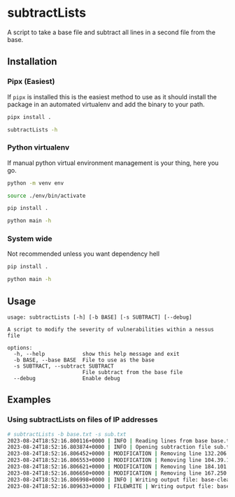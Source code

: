 # subtractLists
A script to take a base file and subtract all lines in a second file from the base.

## Installation
### Pipx (Easiest)
If `pipx` is installed this is the easiest method to use as it should install the package in an automated virtualenv and add the binary to your path.
```bash
pipx install .
```

```bash
subtractLists -h
```

### Python virtualenv
If manual python virtual environment management is your thing, here you go.
```bash
python -m venv env
```
```bash
source ./env/bin/activate
```
```bash
pip install .
```

```bash
python main -h
```

### System wide
Not recommended unless you want dependency hell
```bash
pip install .
```

```bash
python main -h
```

## Usage
```
usage: subtractLists [-h] [-b BASE] [-s SUBTRACT] [--debug]

A script to modify the severity of vulnerabilities within a nessus file

options:
  -h, --help            show this help message and exit
  -b BASE, --base BASE  File to use as the base
  -s SUBTRACT, --subtract SUBTRACT
                        File subtract from the base file
  --debug               Enable debug
```

## Examples
### Using subtractLists on files of IP addresses
```bash
# subtractLists -b base.txt -s sub.txt 
2023-08-24T18:52:16.800116+0000 | INFO | Reading lines from base base.txt
2023-08-24T18:52:16.803874+0000 | INFO | Opening subtraction file sub.txt
2023-08-24T18:52:16.806452+0000 | MODIFICATION | Removing line 132.206.17.10
2023-08-24T18:52:16.806553+0000 | MODIFICATION | Removing line 104.39.130.23
2023-08-24T18:52:16.806621+0000 | MODIFICATION | Removing line 184.101.226.160
2023-08-24T18:52:16.806650+0000 | MODIFICATION | Removing line 167.250.229.68
2023-08-24T18:52:16.806998+0000 | INFO | Writing output file: base-cleaned.txt
2023-08-24T18:52:16.809633+0000 | FILEWRITE | Writing output file: base-cleaned.txt
```